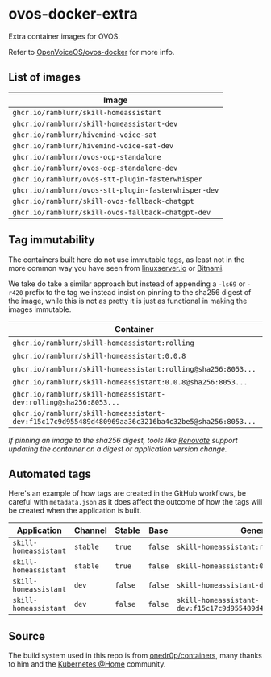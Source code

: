 # ovos-docker-extra

Extra container images for OVOS.

Refer to [OpenVoiceOS/ovos-docker](https://github.com/OpenVoiceOS/ovos-docker/) for more info.

## List of images

| Image                                                |
|------------------------------------------------------|
| `ghcr.io/ramblurr/skill-homeassistant`               |
| `ghcr.io/ramblurr/skill-homeassistant-dev`           |
| `ghcr.io/ramblurr/hivemind-voice-sat`                |
| `ghcr.io/ramblurr/hivemind-voice-sat-dev`            |
| `ghcr.io/ramblurr/ovos-ocp-standalone`               |
| `ghcr.io/ramblurr/ovos-ocp-standalone-dev`           |
| `ghcr.io/ramblurr/ovos-stt-plugin-fasterwhisper`     |
| `ghcr.io/ramblurr/ovos-stt-plugin-fasterwhisper-dev` |
| `ghcr.io/ramblurr/skill-ovos-fallback-chatgpt`       |
| `ghcr.io/ramblurr/skill-ovos-fallback-chatgpt-dev`   |

## Tag immutability

The containers built here do not use immutable tags, as least not in the more common way you have seen from [linuxserver.io](https://fleet.linuxserver.io/) or [Bitnami](https://bitnami.com/stacks/containers).

We take do take a similar approach but instead of appending a `-ls69` or `-r420` prefix to the tag we instead insist on pinning to the sha256 digest of the image, while this is not as pretty it is just as functional in making the images immutable.

| Container                                                                                          | Immutable |
|----------------------------------------------------------------------------------------------------|-----------|
| `ghcr.io/ramblurr/skill-homeassistant:rolling`                                                     | ❌        |
| `ghcr.io/ramblurr/skill-homeassistant:0.0.8`                                                       | ❌        |
| `ghcr.io/ramblurr/skill-homeassistant:rolling@sha256:8053...`                                      | ✅        |
| `ghcr.io/ramblurr/skill-homeassistant:0.0.8@sha256:8053...`                                        | ✅        |
| `ghcr.io/ramblurr/skill-homeassistant-dev:rolling@sha256:8053...`                                  | ✅        |
| `ghcr.io/ramblurr/skill-homeassistant-dev:f15c17c9d955489d480969aa36c3216ba4c32be5@sha256:8053...` | ✅        |

_If pinning an image to the sha256 digest, tools like [Renovate](https://github.com/renovatebot/renovate) support updating the container on a digest or application version change._


## Automated tags

Here's an example of how tags are created in the GitHub workflows, be careful with `metadata.json` as it does affect the outcome of how the tags will be created when the application is built.

| Application           | Channel  | Stable  | Base    | Generated Tag                                                       |
|-----------------------|----------|---------|---------|---------------------------------------------------------------------|
| `skill-homeassistant` | `stable` | `true`  | `false` | `skill-homeassistant:rolling`                                       |
| `skill-homeassistant` | `stable` | `true`  | `false` | `skill-homeassistant:0.0.8`                                         |
| `skill-homeassistant` | `dev`    | `false` | `false` | `skill-homeassistant-dev:rolling`                                   |
| `skill-homeassistant` | `dev`    | `false` | `false` | `skill-homeassistant-dev:f15c17c9d955489d480969aa36c3216ba4c32be5%` |


## Source

The build system used in this repo is from [onedr0p/containers](https://github.com/onedr0p/containers), many thanks to him and the [Kubernetes @Home](https://discord.gg/k8s-at-home) community.
